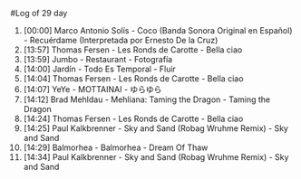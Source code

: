#Log of 29 day

1. [00:00] Marco Antonio Solís - Coco (Banda Sonora Original en Español) - Recuérdame (Interpretada por Ernesto De la Cruz)
1. [13:57] Thomas Fersen - Les Ronds de Carotte - Bella ciao
1. [13:59] Jumbo - Restaurant - Fotografía
1. [14:00] Jardín - Todo Es Temporal - Fluir
1. [14:04] Thomas Fersen - Les Ronds de Carotte - Bella ciao
1. [14:07] YeYe - MOTTAINAI - ゆらゆら
1. [14:12] Brad Mehldau - Mehliana: Taming the Dragon - Taming the Dragon
1. [14:24] Thomas Fersen - Les Ronds de Carotte - Bella ciao
1. [14:25] Paul Kalkbrenner - Sky and Sand (Robag Wruhme Remix) - Sky and Sand
1. [14:29] Balmorhea - Balmorhea - Dream Of Thaw
1. [14:34] Paul Kalkbrenner - Sky and Sand (Robag Wruhme Remix) - Sky and Sand
